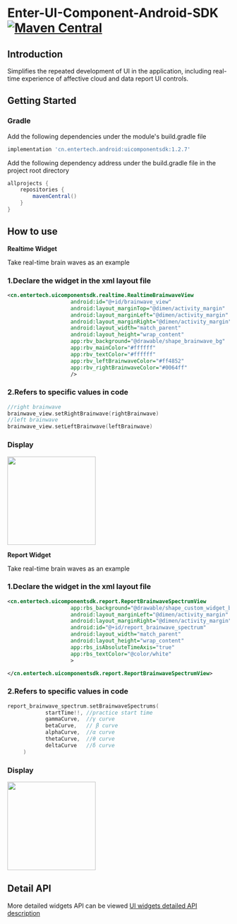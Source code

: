 # Enter-UI-Component-Android-SDK [![Maven Central](https://maven-badges.herokuapp.com/maven-central/cn.entertech.android/uicomponentsdk/badge.svg)](https://maven-badges.herokuapp.com/maven-central/cn.entertech.android/uicomponentsdk)

## Introduction

Simplifies the repeated development of UI in the application, including real-time experience of affective cloud and data report UI controls.

## Getting Started

### Gradle

Add the following dependencies under the module's build.gradle file

```groovy
implementation 'cn.entertech.android:uicomponentsdk:1.2.7'
```

Add the following dependency address under the build.gradle file in the project root directory

```groovy
allprojects {
    repositories {
        mavenCentral()
    }
}
```

## How to use
**Realtime Widget**

Take real-time brain waves as an example
### 1.Declare the widget in the xml layout file

```xml
<cn.entertech.uicomponentsdk.realtime.RealtimeBrainwaveView
                    android:id="@+id/brainwave_view"
                    android:layout_marginTop="@dimen/activity_margin"
                    android:layout_marginLeft="@dimen/activity_margin"
                    android:layout_marginRight="@dimen/activity_margin"
                    android:layout_width="match_parent"
                    android:layout_height="wrap_content"
                    app:rbv_background="@drawable/shape_brainwave_bg"
                    app:rbv_mainColor="#ffffff"
                    app:rbv_textColor="#ffffff"
                    app:rbv_leftBrainwaveColor="#ff4852"
                    app:rbv_rightBrainwaveColor="#0064ff"
                    />
```

### 2.Refers to specific values in code

```kotlin
//right brainwave
brainwave_view.setRightBrainwave(rightBrainwave)
//left brainwave
brainwave_view.setLeftBrainwave(leftBrainwave)
```

### Display
<img src="image/home_realtime_en.png" width="200"/>

**Report Widget**

Take real-time brain waves as an example
### 1.Declare the widget in the xml layout file

```xml
<cn.entertech.uicomponentsdk.report.ReportBrainwaveSpectrumView
                    app:rbs_background="@drawable/shape_custom_widget_bg"
                    android:layout_marginLeft="@dimen/activity_margin"
                    android:layout_marginRight="@dimen/activity_margin"
                    android:id="@+id/report_brainwave_spectrum"
                    android:layout_width="match_parent"
                    android:layout_height="wrap_content"
                    app:rbs_isAbsoluteTimeAxis="true"
                    app:rbs_textColor="@color/white"
                    >

</cn.entertech.uicomponentsdk.report.ReportBrainwaveSpectrumView>

```

### 2.Refers to specific values in code

```kotlin
report_brainwave_spectrum.setBrainwaveSpectrums(
            startTime!!, //practice start time
            gammaCurve,  //γ curve
            betaCurve,   // β curve
            alphaCurve,  //α curve
            thetaCurve,  //θ curve
            deltaCurve   //δ curve
     )

```

### Display
<img src="image/home_report_en.jpeg" width="200"/>

## Detail API
More detailed widgets API can be viewed [UI widgets detailed API description](https://github.com/Entertech/Enter-UIComponent-Android-SDK/blob/master/Entertech%20UI%E6%8E%A7%E4%BB%B6%E8%AF%A6%E7%BB%86API%E8%AF%B4%E6%98%8E.md)

